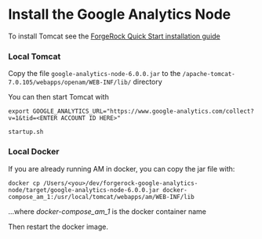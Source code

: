 
# Install the Google Analytics Node

To install Tomcat see the [ForgeRock Quick Start installation guide](https://backstage.forgerock.com/docs/am/6.5/quick-start-guide/)

### Local Tomcat

Copy the file `google-analytics-node-6.0.0.jar` 
to the `/apache-tomcat-7.0.105/webapps/openam/WEB-INF/lib/` directory

You can then start Tomcat with

```
export GOOGLE_ANALYTICS_URL="https://www.google-analytics.com/collect?v=1&tid=<ENTER ACCOUNT ID HERE>"

startup.sh
```

### Local Docker 

If you are already running AM in docker, you can copy the jar file with:

```
docker cp /Users/<you>/dev/forgerock-google-analytics-node/target/google-analytics-node-6.0.0.jar docker-compose_am_1:/usr/local/tomcat/webapps/am/WEB-INF/lib
```

...where _docker-compose_am_1_ is the docker container name

Then restart the docker image.
